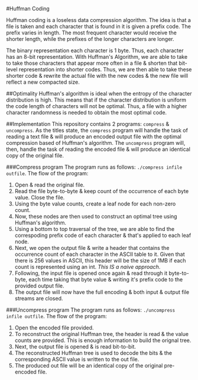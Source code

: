 #Huffman Coding

Huffman coding is a loseless data compression algorithm. The idea is that a file is taken and each character that is found in it is given a prefix code. The prefix varies in length. The most frequent character would receive the shorter length, while the prefixes of the longer characters are longer.

The binary representation each character is 1 byte. Thus, each character has an 8-bit representation. With Huffman's Algorithm, we are able to take to take those characters that appear more often in a file & shorten that bit-level representation into shorter codes. Thus, we are then able to take these shorter code & rewrite the actual file with the new codes & the new file will reflect a new compacted size.

##Optimality
Huffman's algorithm is ideal when the entropy of the character distribution is high. This means that if the character distribution is uniform the code length of characters will not be optimal. Thus, a file with a higher character randomness is needed to obtain the most optimal code. 

##Implementation
This repository contains 2 programs: `compress` & `uncompress`. As the titles state, the `compress` program will handle the task of reading a text file & will produce an encoded output file with the optimal compression based of Huffman's algorithm. The `uncompress` program will, then, handle the task of reading the encoded file & will produce an identical copy of the original file.

###Compress program
The program runs as follows: `./compress infile outfile`.
The flow of the program:

1. Open & read the original file.
2. Read the file byte-to-byte & keep count of the occurrence of each byte value. Close the file.
3. Using the byte value counts, create a leaf node for each non-zero count. 
4. Now, these nodes are then used to construct an optimal tree using Huffman's algorithm.
5. Using a bottom to top traversal of the tree, we are able to find the correspoding prefix code of each character & that's applied to each leaf node.
6. Next, we open the output file & write a header that contains the occurrence count of each character in the ASCII table to it. Given that there is 256 values in ASCII, this header will be the size of 1MB if each count is represented using an int. *This IS a naive approach*.
7. Following, the input file is opened once again & read through it byte-to-byte, each time taking that byte value & writing it's prefix code to the provided output file.
8. The output file will now have the full encoding & both input & output file streams are closed.

###Uncompress program
The program runs as follows: `./uncompress infile outfile`. The flow of the program:

1. Open the encoded file provided.
2. To reconstruct the original Huffman tree, the header is read & the value counts are provided. This is enough information to build the orignal tree.
3. Next, the output file is opened & is read bit-to-bit. 
4. The reconstructed Huffman tree is used to decode the bits & the corresponding ASCII value is written to the out file.
5. The produced out file will be an identical copy of the original pre-encoded file.
